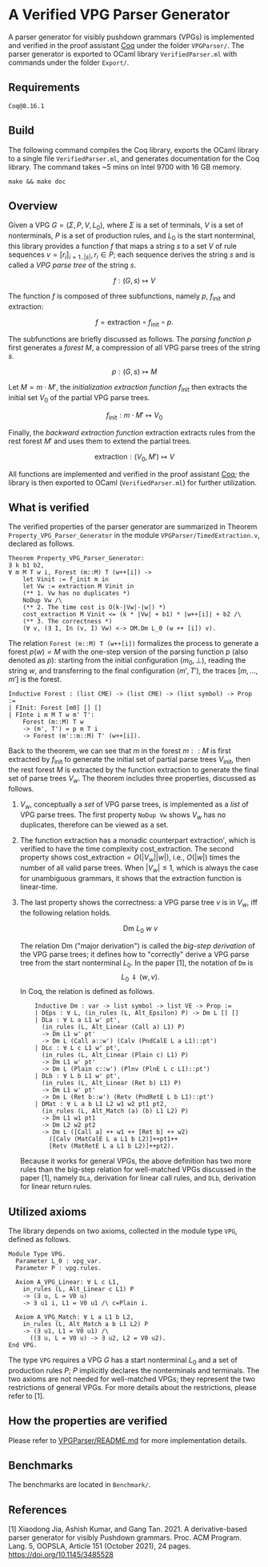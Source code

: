 # A Verified VPG Parser Generator

A parser generator for visibly pushdown grammars (VPGs) is implemented
and verified in the proof assistant [Coq](https://coq.inria.fr/) under
the folder `VPGParser/`. The parser generator is exported to OCaml
library `VerifiedParser.ml` with commands under the folder `Export/`.

## Requirements

```
Coq@8.16.1
```

## Build

The following command compiles the Coq library, exports the OCaml
library to a single file `VerifiedParser.ml`, and generates documentation for the Coq library. The command takes ~5
mins on Intel 9700 with 16 GB memory.

```Shell
make && make doc
```

## Overview

Given a VPG $G=(\Sigma,P,V,L_0)$, where $\Sigma$ is a set of terminals,
$V$ is a set of nonterminals, $P$ is a set of production rules, and
$L_0$ is the start nonterminal, this library provides a function $f$
that maps a string $s$ to a set $V$ of rule sequences
$v=[r_i]_{i=1..|s|},r_i\in P$; each sequence derives the string $s$ and
is called a _VPG parse tree_ of the string $s$.

$$f:(G,s)\mapsto V$$

The function $f$ is composed of three subfunctions, namely $p$,
$f_\text{init}$ and $\text{extraction}$:

$$f=\text{extraction}\circ f_\text{init} \circ p.$$

The subfunctions are briefly discussed as follows. The _parsing
function_ $p$ first generates a _forest_ $M$, a compression of all VPG
parse trees of the string $s$.

$$p: (G,s)\mapsto M$$ 

Let $M=m\cdot M'$, the _initialization extraction function_
$f_\text{init}$ then extracts the initial set $V_0$ of the partial VPG parse trees.

$$f_\text{init}: m\cdot M'\mapsto V_0$$

Finally, the _backward extraction function_ $\text{extraction}$ extracts
rules from the rest forest $M'$ and uses them to extend the partial
trees.

$$\text{extraction}: (V_0,M')\mapsto V$$

All functions are implemented and verified in the proof assistant
[Coq](https://coq.inria.fr/); the library is then exported to OCaml
(`VerifiedParser.ml`) for further utilization.

## What is verified

The verified properties of the parser generator are summarized in
Theorem `Property_VPG_Parser_Generator` in the module
`VPGParser/TimedExtraction.v`, declared as follows.

```Coq
Theorem Property_VPG_Parser_Generator:
∃ k b1 b2,
∀ m M T w i, Forest (m::M) T (w++[i]) ->
    let Vinit := f_init m in
    let Vw := extraction M Vinit in
    (** 1. Vw has no duplicates *)
    NoDup Vw /\
    (** 2. The time cost is O(k·|Vw|·|w|) *)
    cost_extraction M Vinit <= (k * |Vw| + b1) * |w++[i]| + b2 /\
    (** 3. The correctness *)
    (∀ v, (∃ I, In (v, I) Vw) <-> DM.Dm L_0 (w ++ [i]) v).
```

The relation `Forest (m::M) T (w++[i])` formalizes the process to generate a forest $p(w)=M$ with the one-step version of the parsing function $p$ (also denoted as $p$): starting from the initial configuration $(m_0,\bot)$, reading the string $w$, and transferring to the final configuration $(m',T')$, the traces [$m,...,m']$ is the forest.

```Coq
Inductive Forest : (list CME) -> (list CME) -> (list symbol) -> Prop :=
| FInit: Forest [m0] [] []
| FInte i m M T w m' T': 
    Forest (m::M) T w
    -> (m', T') = p m T i
    -> Forest (m'::m::M) T' (w++[i]).
```

Back to the theorem, we can see that $m$ in the forest $m::M$ is first
extracted by $f_\text{init}$ to generate the initial set of partial parse trees $V_\text{init}$, then the rest
forest $M$ is extracted by the function $\text{extraction}$ to generate
the final set of parse trees $V_w$. The theorem includes three properties, discussed as follows.

1. $V_w$, conceptually a _set_ of VPG parse trees, is implemented as a
   _list_ of VPG parse trees. The first property `NoDup Vw` shows $V_w$
   has no duplicates, therefore can be viewed as a set.
2. The function $\text{extraction}$ has a monadic counterpart
   $\text{extraction}'$, which is verified to have the time complexity
   $\text{cost\_extraction}$. The second property
   shows $\text{cost\_extraction}=O(|V_w||w|)$, i.e., $O(|w|)$ times the number of all valid parse trees. When
   $|V_w|\leq 1$, which is always the case for unambiguous grammars, it
   shows that the extraction function is linear-time.
3. The last property shows the correctness: a VPG parse tree $v$ is in
   $V_w$, iff the following relation holds.
   
   $$\text{Dm}\ L_0\ w\ v$$

   The relation $\text{Dm}$ ("major derivation") is called the _big-step
   derivation_ of the VPG parse trees; it defines how to "correctly"
   derive a VPG parse tree from the start nonterminal $L_0$. In the
   paper [1], the notation of `Dm` is $$L_0\Downarrow (w, v).$$ In Coq,
   the relation is defined as follows.

    ```Coq
        Inductive Dm : var -> list symbol -> list VE -> Prop :=
        | DEps : ∀ L, (in_rules (L, Alt_Epsilon) P) -> Dm L [] []
        | DLa : ∀ L a L1 w' pt', 
          (in_rules (L, Alt_Linear (Call a) L1) P)
          -> Dm L1 w' pt'
          -> Dm L (Call a::w') (Calv (PndCalE L a L1)::pt')
        | DLc : ∀ L c L1 w' pt', 
          (in_rules (L, Alt_Linear (Plain c) L1) P) 
          -> Dm L1 w' pt' 
          -> Dm L (Plain c::w') (Plnv (PlnE L c L1)::pt')
        | DLb : ∀ L b L1 w' pt', 
          (in_rules (L, Alt_Linear (Ret b) L1) P) 
          -> Dm L1 w' pt' 
          -> Dm L (Ret b::w') (Retv (PndRetE L b L1)::pt')
        | DMat : ∀ L a b L1 L2 w1 w2 pt1 pt2, 
          (in_rules (L, Alt_Match (a) (b) L1 L2) P) 
          -> Dm L1 w1 pt1
          -> Dm L2 w2 pt2
          -> Dm L ([Call a] ++ w1 ++ [Ret b] ++ w2) 
            ([Calv (MatCalE L a L1 b L2)]++pt1++
            [Retv (MatRetE L a L1 b L2)]++pt2).
    ```

    Because it works for general VPGs, the above definition has two more
    rules than the big-step relation for well-matched VPGs discussed in
    the paper [1], namely `DLa`, derivation for linear call rules, and
    `DLb`, derivation for linear return rules.

## Utilized axioms 

The library depends on two axioms, collected in the module type
`VPG`, defined as follows.

```Coq
Module Type VPG.
  Parameter L_0 : vpg_var.
  Parameter P : vpg.rules.

  Axiom A_VPG_Linear: ∀ L c L1,
    in_rules (L, Alt_Linear c L1) P
    -> (∃ u, L = V0 u)
    -> ∃ u1 i, L1 = V0 u1 /\ c=Plain i.

  Axiom A_VPG_Match: ∀ L a L1 b L2,
    in_rules (L, Alt_Match a b L1 L2) P
    -> (∃ u1, L1 = V0 u1) /\ 
      ((∃ u, L = V0 u) -> ∃ u2, L2 = V0 u2).
End VPG.
```

The type `VPG` requires a VPG $G$ has a start nonterminal $L_0$ and a
set of production rules $P$; $P$ implicitly declares the nonterminals
and terminals. The two axioms are not needed for well-matched VPGs; they
represent the two restrictions of general VPGs. For more details about
the restrictions, please refer to [1].

## How the properties are verified

Please refer to [VPGParser/README.md](VPGParser/README.md) for more
implementation details.

## Benchmarks

The benchmarks are located in `Benchmark/`.

## References

[1] Xiaodong Jia, Ashish Kumar, and Gang Tan. 2021. A derivative-based
parser generator for visibly Pushdown grammars. Proc. ACM Program. Lang.
5, OOPSLA, Article 151 (October 2021), 24 pages.
https://doi.org/10.1145/3485528

